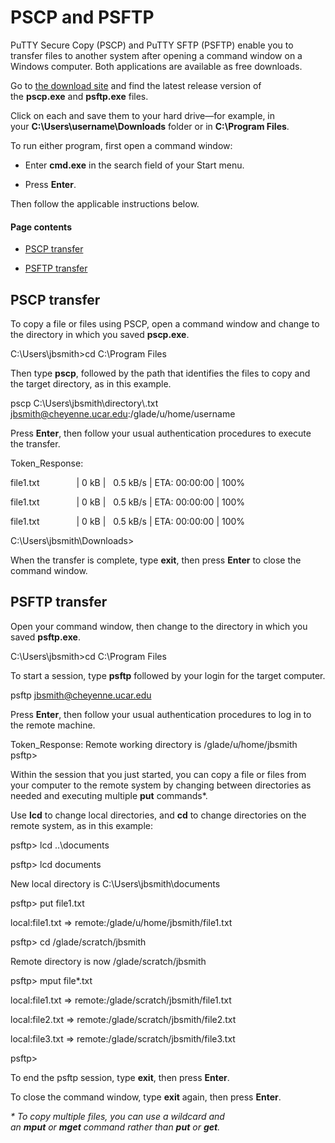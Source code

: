 # PSCP and PSFTP

PuTTY Secure Copy (PSCP) and PuTTY SFTP (PSFTP) enable you to transfer
files to another system after opening a command window on a Windows
computer. Both applications are available as free downloads.

Go to [the download
site](https://www.chiark.greenend.org.uk/~sgtatham/putty/latest.html) and
find the latest release version of
the **pscp.exe** and **psftp.exe** files.

Click on each and save them to your hard drive—for example, in
your **C:\Users\username\Downloads** folder or in **C:\Program Files**.

To run either program, first open a command window:

- Enter **cmd.exe** in the search field of your Start menu.

- Press **Enter**.

Then follow the applicable instructions below.

#### Page contents

- [PSCP transfer](#PSCPandPSFTP-PSCPtransfer)

- [PSFTP transfer](#PSCPandPSFTP-PSFTPtransfer)

## PSCP transfer

To copy a file or files using PSCP, open a command window and change to
the directory in which you saved **pscp.exe**.

C:\Users\jbsmith\>cd C:\Program Files

Then type **pscp**, followed by the path that identifies the files to
copy and the target directory, as in this example.

pscp C:\Users\jbsmith\directory\\.txt
jbsmith@cheyenne.ucar.edu:/glade/u/home/username

Press **Enter**, then follow your usual authentication procedures to
execute the transfer.

Token_Response:

file1.txt               \| 0 kB \|   0.5 kB/s \| ETA: 00:00:00 \| 100%

file1.txt               \| 0 kB \|   0.5 kB/s \| ETA: 00:00:00 \| 100%

file1.txt               \| 0 kB \|   0.5 kB/s \| ETA: 00:00:00 \| 100%

C:\Users\jbsmith\Downloads\>

When the transfer is complete, type **exit**, then press **Enter** to
close the command window.

## PSFTP transfer

Open your command window, then change to the directory in which you
saved **psftp.exe**.

C:\Users\jbsmith\>cd C:\Program Files

To start a session, type **psftp** followed by your login for the target
computer.

psftp jbsmith@cheyenne.ucar.edu

Press **Enter**, then follow your usual authentication procedures to log
in to the remote machine.

Token_Response: Remote working directory is /glade/u/home/jbsmith
psftp\>

Within the session that you just started, you can copy a file or files
from your computer to the remote system by changing between directories
as needed and executing multiple **put** commands\*.

Use **lcd** to change local directories, and **cd** to change
directories on the remote system, as in this example:

psftp\> lcd ..\documents

psftp\> lcd documents

New local directory is C:\Users\jbsmith\documents

psftp\> put file1.txt

local:file1.txt =\> remote:/glade/u/home/jbsmith/file1.txt

psftp\> cd /glade/scratch/jbsmith

Remote directory is now /glade/scratch/jbsmith

psftp\> mput file\*.txt

local:file1.txt =\> remote:/glade/scratch/jbsmith/file1.txt

local:file2.txt =\> remote:/glade/scratch/jbsmith/file2.txt

local:file3.txt =\> remote:/glade/scratch/jbsmith/file3.txt

psftp\>

To end the psftp session, type **exit**, then press **Enter**.

To close the command window, type **exit** again, then press **Enter**.

*\* To copy multiple files, you can use a wildcard and
an **mput** or **mget** command rather than **put** or **get**.*
